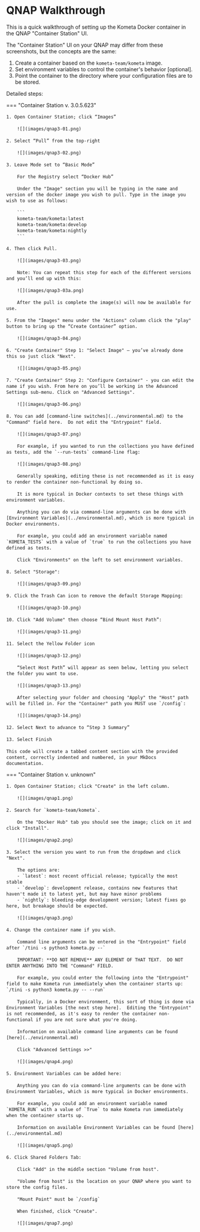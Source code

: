 # QNAP Walkthrough

This is a quick walkthrough of setting up the Kometa Docker container in the QNAP "Container Station" UI.

The "Container Station" UI on your QNAP may differ from these screenshots, but the concepts are the same:

1. Create a container based on the `kometa-team/kometa` image.
2. Set environment variables to control the container's behavior [optional].
3. Point the container to the directory where your configuration files are to be stored.

Detailed steps:

=== "Container Station v. 3.0.5.623"

    1. Open Container Station; click “Images”
    
        ![](images/qnap3-01.png) 
    
    2. Select “Pull” from the top-right
    
        ![](images/qnap3-02.png) 
    
    3. Leave Mode set to “Basic Mode”
       
        For the Registry select “Docker Hub”
           
        Under the "Image" section you will be typing in the name and version of the docker image you wish to pull. Type in the image you wish to use as follows:
    
        ```
        kometa-team/kometa:latest
        kometa-team/kometa:develop
        kometa-team/kometa:nightly
        ```

    4. Then click Pull.
    
        ![](images/qnap3-03.png) 
    
        Note: You can repeat this step for each of the different versions and you’ll end up with this:
    
        ![](images/qnap3-03a.png) 
    
        After the pull is complete the image(s) will now be available for use.
    
    5. From the "Images" menu under the "Actions" column click the "play" button to bring up the “Create Container” option.
    
        ![](images/qnap3-04.png) 
    
    6. "Create Container" Step 1: "Select Image" – you’ve already done this so just click "Next". 
    
        ![](images/qnap3-05.png) 
    
    7. "Create Container" Step 2: "Configure Container" - you can edit the name if you wish. From here on you’ll be working in the Advanced Settings sub-menu. Click on "Advanced Settings".
    
        ![](images/qnap3-06.png) 
    
    8. You can add [command-line switches](../environmental.md) to the "Command" field here.  Do not edit the "Entrypoint" field.
    
        ![](images/qnap3-07.png) 
    
        For example, if you wanted to run the collections you have defined as tests, add the `--run-tests` command-line flag:
    
        ![](images/qnap3-08.png) 
    
        Generally speaking, editing these is not recommended as it is easy to render the container non-functional by doing so.
    
        It is more typical in Docker contexts to set these things with environment variables.
    
        Anything you can do via command-line arguments can be done with [Environment Variables](../environmental.md), which is more typical in Docker environments.
    
        For example, you could add an environment variable named `KOMETA_TESTS` with a value of `true` to run the collections you have defined as tests.
    
        Click "Environments" on the left to set environment variables.
    
    8. Select "Storage":
    
        ![](images/qnap3-09.png) 
    
    9. Click the Trash Can icon to remove the default Storage Mapping:
    
        ![](images/qnap3-10.png) 
    
    10. Click "Add Volume" then choose “Bind Mount Host Path”:
    
        ![](images/qnap3-11.png) 
    
    11. Select the Yellow Folder icon
    
        ![](images/qnap3-12.png) 
    
        “Select Host Path” will appear as seen below, letting you select the folder you want to use. 
    
        ![](images/qnap3-13.png) 
    
        After selecting your folder and choosing "Apply" the "Host" path will be filled in. For the "Container" path you MUST use `/config`:
    
        ![](images/qnap3-14.png)
    
    12. Select Next to advance to “Step 3 Summary”
    
    13. Select Finish

    This code will create a tabbed content section with the provided content, correctly indented and numbered, in your MkDocs documentation.

=== "Container Station v. unknown"

    1. Open Container Station; click "Create" in the left column.
    
        ![](images/qnap1.png)

    2. Search for `kometa-team/kometa`.

        On the "Docker Hub" tab you should see the image; click on it and click "Install".
        
        ![](images/qnap2.png)

    3. Select the version you want to run from the dropdown and click "Next".

        The options are:
        - `latest`: most recent official release; typically the most stable
        - `develop`: development release, contains new features that haven't made it to latest yet, but may have minor problems
        - `nightly`: bleeding-edge development version; latest fixes go here, but breakage should be expected.

        ![](images/qnap3.png)

    4. Change the container name if you wish.

        Command line arguments can be entered in the "Entrypoint" field after `/tini -s python3 kometa.py --`  

        IMPORTANT: **DO NOT REMOVE** ANY ELEMENT OF THAT TEXT.  DO NOT ENTER ANYTHING INTO THE "Command" FIELD.

        For example, you could enter the following into the "Entrypoint" field to make Kometa run immediately when the container starts up: `/tini -s python3 kometa.py -- --run`

        Typically, in a Docker environment, this sort of thing is done via Environment Variables [the next step here].  Editing the "Entrypoint" is not recommended, as it's easy to render the container non-functional if you are not sure what you're doing.

        Information on available command line arguments can be found [here](../environmental.md)

        Click "Advanced Settings >>"

        ![](images/qnap4.png)

    5. Environment Variables can be added here:

        Anything you can do via command-line arguments can be done with Environment Variables, which is more typical in Docker environments.

        For example, you could add an environment variable named `KOMETA_RUN` with a value of `True` to make Kometa run immediately when the container starts up.

        Information on available Environment Variables can be found [here](../environmental.md)

        ![](images/qnap5.png)

    6. Click Shared Folders Tab:

        Click "Add" in the middle section "Volume from host".

        "Volume from host" is the location on your QNAP where you want to store the config files.

        "Mount Point" must be `/config`

        When finished, click "Create".

        ![](images/qnap7.png)


